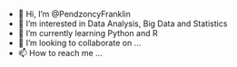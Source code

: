 - 👋 Hi, I’m @PendzoncyFranklin
- 👀 I’m interested in Data Analysis, Big Data and Statistics
- 🌱 I’m currently learning Python and R
- 💞️ I’m looking to collaborate on ...
- 📫 How to reach me ...

<!---
PendzoncyFranklin/PendzoncyFranklin is a ✨ special ✨ repository because its `README.md` (this file) appears on your GitHub profile.
You can click the Preview link to take a look at your changes.
--->
